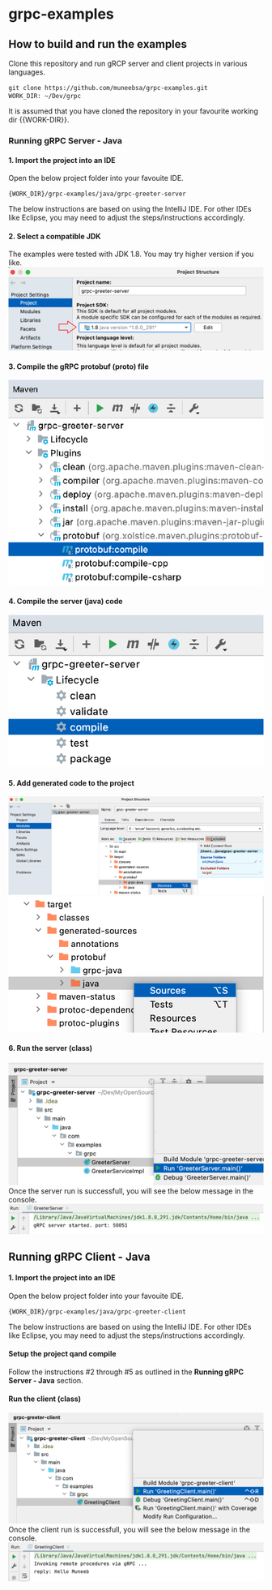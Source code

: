 # grpc-examples

## How to build and run the examples
Clone this repository and run gRCP server and client projects in various languages.
```
git clone https://github.com/muneebsa/grpc-examples.git
WORK_DIR: ~/Dev/grpc
```
It is assumed that you have cloned the repository in your favourite working dir {{WORK-DIR}}.
### Running gRPC Server - Java

#### 1. Import the project into an IDE
Open the below project folder into your favouite IDE.
```
{WORK_DIR}/grpc-examples/java/grpc-greeter-server
```
The below instructions are based on using the IntelliJ IDE. For other IDEs like Eclipse, you may need to adjust the steps/instructions accordingly.

#### 2. Select a compatible JDK
The examples were tested with JDK 1.8. You may try higher version if you like.
![](README/intellij-jdk.png)

#### 3. Compile the gRPC protobuf (proto) file
![](README/intellij-proto-compile.png)

#### 4. Compile the server (java) code
![](README/intellij-java-compile.png)

#### 5. Add generated code to the project
![](README/intellij-modules-grpc-java.png)
![](README/intellij-modules-java.png)

#### 6. Run the server (class)
![](README/intellij-run-server.png)
Once the server run is successfull, you will see the below message in the console.
![](README/intellij-run-server-console.png)

## Running gRPC Client - Java

#### 1. Import the project into an IDE
Open the below project folder into your favouite IDE.
```
{WORK_DIR}/grpc-examples/java/grpc-greeter-client
```
The below instructions are based on using the IntelliJ IDE. For other IDEs like Eclipse, you may need to adjust the steps/instructions accordingly.

#### Setup the project qand compile
Follow the instructions #2 through #5 as outlined in the **Running gRPC Server - Java** section.

#### Run the client (class)
![](README/intellij-run-client.png)
Once the client run is successfull, you will see the below message in the console.
![](README/intellij-run-client-console.png)

